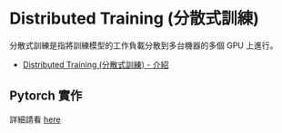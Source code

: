 # Distributed Training (分散式訓練)

分散式訓練是指將訓練模型的工作負載分散到多台機器的多個 GPU 上進行。

- [Distributed Training (分散式訓練) - 介紹](https://github.com/kaka-lin/ML-Notes/blob/master/Distributed%20Training/introduction.md)

## Pytorch 實作

詳細請看 [here]()
